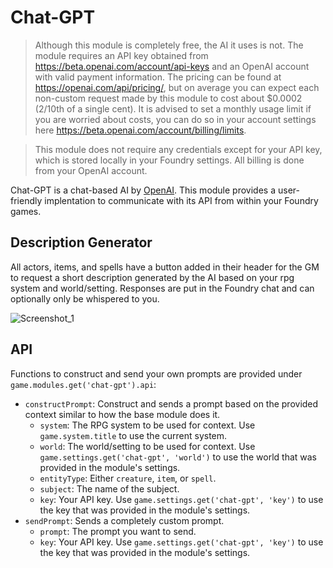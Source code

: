 # Chat-GPT
> Although this module is completely free, the AI it uses is not. The module requires an API key obtained from https://beta.openai.com/account/api-keys and an OpenAI account with valid payment information. The pricing can be found at https://openai.com/api/pricing/, but on average you can expect each non-custom request made by this module to cost about $0.0002 (2/10th of a single cent). It is advised to set a monthly usage limit if you are worried about costs, you can do so in your account settings here https://beta.openai.com/account/billing/limits.

> This module does not require any credentials except for your API key, which is stored locally in your Foundry settings. All billing is done from your OpenAI account.

Chat-GPT is a chat-based AI by [OpenAI](https://beta.openai.com/). This module provides a user-friendly implentation to communicate with its API from within your Foundry games.

## Description Generator
All actors, items, and spells have a button added in their header for the GM to request a short description generated by the AI based on your rpg system and world/setting. Responses are put in the Foundry chat and can optionally only be whispered to you.

![Screenshot_1](https://user-images.githubusercontent.com/13134303/211648916-51dfe037-9d76-460b-9f33-39ba8dd4298d.png)

## API
Functions to construct and send your own prompts are provided under `game.modules.get('chat-gpt').api`:
- `constructPrompt`: Construct and sends a prompt based on the provided context similar to how the base module does it.
	- `system`: The RPG system to be used for context. Use `game.system.title` to use the current system.
	- `world`: The world/setting to be used for context. Use `game.settings.get('chat-gpt', 'world')` to use the world that was provided in the module's settings.
	- `entityType`: Either `creature`, `item`, or `spell`.
	- `subject`: The name of the subject.
	- `key`: Your API key. Use `game.settings.get('chat-gpt', 'key')` to use the key that was provided in the module's settings.
- `sendPrompt`: Sends a completely custom prompt.
	- `prompt`: The prompt you want to send.
	- `key`: Your API key. Use `game.settings.get('chat-gpt', 'key')` to use the key that was provided in the module's settings.

